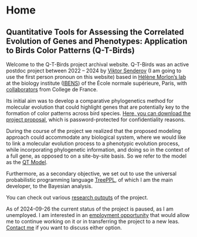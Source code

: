# Home
## Quantitative Tools for Assessing the Correlated Evolution of Genes and Phenotypes: Application to Birds Color Patterns (Q-T-Birds)

Welcome to the Q-T-Birds project archival website.  Q-T-Birds was an active postdoc project between 2022 – 2024 by [Viktor Senderov](People/Viktor%20Senderov.md) (I am going to use the first person pronoun on this website) based in [Hélène Morlon’s lab](https://www.phyloeco.bio.ens.psl.eu/index.html) at the biology institute ([IBENS](https://www.ibens.bio.ens.psl.eu/)) of the École normale supérieure, Paris, with [collaborators](People/Collaborators.md) from College de France.

Its initial aim was to develop a comparative phylogenetics method for molecular evolution that could highlight genes that are potentially key to the formation of color patterns across bird species.  [Here, you can download the project proposal](https://drive.google.com/file/d/1Zzx2PMLN4TcJT1KnUxx0BhiW_N30X8Nw/view?usp=sharing), which is password-protected for confidentiality reasons.

During the course of the project we realized that the proposed modeling approach could accommodate any biological system, where we would like to link a molecular evolution process to a phenotypic evolution process, while incorporating phylogenetic information, and doing so in the context of a full gene, as opposed to on a site-by-site basis.  So we refer to the model as the [QT Model](QT%20Model.md).

Furthermore, as a secondary objective, we set out to use the universal probabilistic programming language [TreePPL](https://treeppl.org), of which I am the main developer, to the Bayesian analysis.

You can check out various [research outputs](Research%20Outputs/index.md) of the project.

As of 2024-09-26 the current status of the project is paused, as I am unemployed.  I am interested in an [employment opportunity](People/Viktor%20Senderov.md#employment-opportunity) that would allow me to continue working on it or in transferring the project to a new leas. [Contact me](People/Viktor%20Senderov.md#contacts) if you want to discuss either option.  